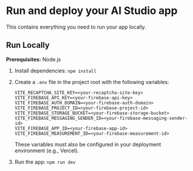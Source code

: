 # Run and deploy your AI Studio app

This contains everything you need to run your app locally.

## Run Locally

**Prerequisites:**  Node.js

1. Install dependencies:
   `npm install`
2. Create a `.env` file in the project root with the following variables:

   ```
   VITE_RECAPTCHA_SITE_KEY=<your-recaptcha-site-key>
   VITE_FIREBASE_API_KEY=<your-firebase-api-key>
   VITE_FIREBASE_AUTH_DOMAIN=<your-firebase-auth-domain>
   VITE_FIREBASE_PROJECT_ID=<your-firebase-project-id>
   VITE_FIREBASE_STORAGE_BUCKET=<your-firebase-storage-bucket>
   VITE_FIREBASE_MESSAGING_SENDER_ID=<your-firebase-messaging-sender-id>
   VITE_FIREBASE_APP_ID=<your-firebase-app-id>
   VITE_FIREBASE_MEASUREMENT_ID=<your-firebase-measurement-id>
   ```

   These variables must also be configured in your deployment environment (e.g., Vercel).
3. Run the app:
   `npm run dev`
